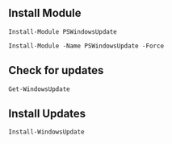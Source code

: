 ## Install Module 

````
Install-Module PSWindowsUpdate

Install-Module -Name PSWindowsUpdate -Force
````

## Check for updates 

````
Get-WindowsUpdate
````

## Install Updates

````
Install-WindowsUpdate
````
